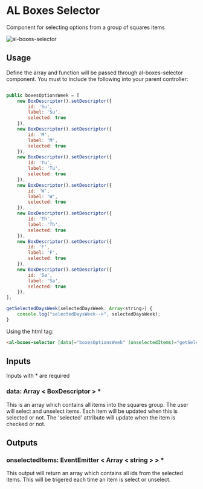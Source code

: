 # AL Boxes Selector

Component for selecting options from a group of squares items

![al-boxes-selector](https://algithub.pd.alertlogic.net/storage/user/551/files/5a202584-9be2-11e8-8c86-ff4ef4d30c22)

## Usage

Define the array and function will be passed through al-boxes-selector component.
You must to include the following into your parent controller:

```javascript

public boxesOptionsWeek = [
    new BoxDescriptor().setDescriptor({
        id: 'Su',
        label: 'Su',
        selected: true
    }),
    new BoxDescriptor().setDescriptor({
        id: 'M',
        label: 'M',
        selected: true
    }),
    new BoxDescriptor().setDescriptor({
        id: 'Tu',
        label: 'Tu',
        selected: true
    }),
    new BoxDescriptor().setDescriptor({
        id: 'W',
        label: 'W',
        selected: true
    }),
    new BoxDescriptor().setDescriptor({
        id: 'Th',
        label: 'Th',
        selected: true
    }),
    new BoxDescriptor().setDescriptor({
        id: 'F',
        label: 'F',
        selected: true
    }),
    new BoxDescriptor().setDescriptor({
        id: 'Sa',
        label: 'Sa',
        selected: true
    }),
];

getSelectedDaysWeek(selectedDaysWeek: Array<string>) {
    console.log("selectedDaysWeek-->", selectedDaysWeek);
}

```

Using the html tag:

``` html
<al-boxes-selector [data]="boxesOptionsWeek" (onselectedItems)="getSelectedDaysWeek($event)"></al-boxes-selector>
```

## Inputs

Inputs with * are required

### data: Array < BoxDescriptor > *</sup>

This is an array which contains all items into the squares group. The user will select and unselect items. Each item will be updated when this is selected or not. The 'selected' attribute will update when the item is checked or not.

## Outputs

### onselectedItems: EventEmitter < Array < string > > *</sup>

This output will return an array which contains all ids from the selected items. This will be trigered each time an item is select or unselect.
